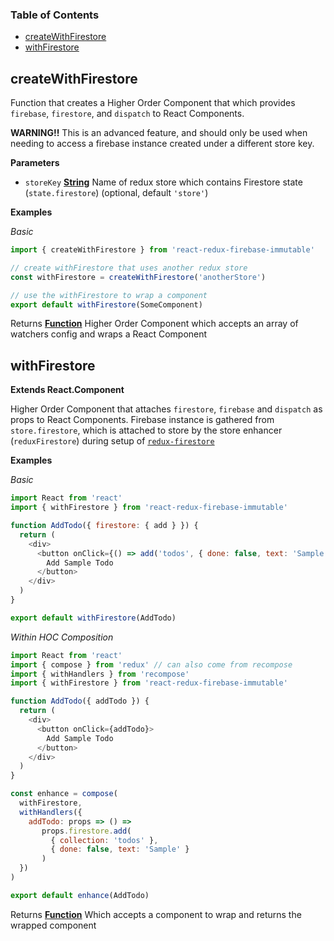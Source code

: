 <!-- Generated by documentation.js. Update this documentation by updating the source code. -->

### Table of Contents

-   [createWithFirestore](#createwithfirestore)
-   [withFirestore](#withfirestore)

## createWithFirestore

Function that creates a Higher Order Component that
which provides `firebase`, `firestore`, and `dispatch` to React Components.

**WARNING!!** This is an advanced feature, and should only be used when
needing to access a firebase instance created under a different store key.

**Parameters**

-   `storeKey` **[String](https://developer.mozilla.org/docs/Web/JavaScript/Reference/Global_Objects/String)** Name of redux store which contains
    Firestore state (`state.firestore`) (optional, default `'store'`)

**Examples**

_Basic_

```javascript
import { createWithFirestore } from 'react-redux-firebase-immutable'

// create withFirestore that uses another redux store
const withFirestore = createWithFirestore('anotherStore')

// use the withFirestore to wrap a component
export default withFirestore(SomeComponent)
```

Returns **[Function](https://developer.mozilla.org/docs/Web/JavaScript/Reference/Statements/function)** Higher Order Component which accepts an array of
watchers config and wraps a React Component

## withFirestore

**Extends React.Component**

Higher Order Component that attaches `firestore`, `firebase`
and `dispatch` as props to React Components. Firebase instance is gathered
from `store.firestore`, which is attached to store by the store enhancer
(`reduxFirestore`) during setup of
[`redux-firestore`](https://github.com/prescottprue/redux-firestore)

**Examples**

_Basic_

```javascript
import React from 'react'
import { withFirestore } from 'react-redux-firebase-immutable'

function AddTodo({ firestore: { add } }) {
  return (
    <div>
      <button onClick={() => add('todos', { done: false, text: 'Sample' })}>
        Add Sample Todo
      </button>
    </div>
  )
}

export default withFirestore(AddTodo)
```

_Within HOC Composition_

```javascript
import React from 'react'
import { compose } from 'redux' // can also come from recompose
import { withHandlers } from 'recompose'
import { withFirestore } from 'react-redux-firebase-immutable'

function AddTodo({ addTodo }) {
  return (
    <div>
      <button onClick={addTodo}>
        Add Sample Todo
      </button>
    </div>
  )
}

const enhance = compose(
  withFirestore,
  withHandlers({
    addTodo: props => () =>
       props.firestore.add(
         { collection: 'todos' },
         { done: false, text: 'Sample' }
       )
  })
)

export default enhance(AddTodo)
```

Returns **[Function](https://developer.mozilla.org/docs/Web/JavaScript/Reference/Statements/function)** Which accepts a component to wrap and returns the
wrapped component
